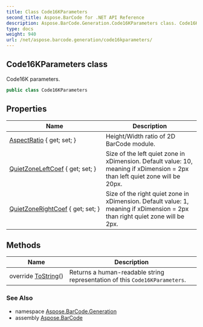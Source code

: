 ```yaml
---
title: Class Code16KParameters
second_title: Aspose.BarCode for .NET API Reference
description: Aspose.BarCode.Generation.Code16KParameters class. Code16K parameters
type: docs
weight: 940
url: /net/aspose.barcode.generation/code16kparameters/
---
```

## Code16KParameters class

Code16K parameters.

```csharp
public class Code16KParameters
```

## Properties

| Name | Description |
| --- | --- |
| [AspectRatio](../../aspose.barcode.generation/code16kparameters/aspectratio/) { get; set; } | Height/Width ratio of 2D BarCode module. |
| [QuietZoneLeftCoef](../../aspose.barcode.generation/code16kparameters/quietzoneleftcoef/) { get; set; } | Size of the left quiet zone in xDimension. Default value: 10, meaning if xDimension = 2px than left quiet zone will be 20px. |
| [QuietZoneRightCoef](../../aspose.barcode.generation/code16kparameters/quietzonerightcoef/) { get; set; } | Size of the right quiet zone in xDimension. Default value: 1, meaning if xDimension = 2px than right quiet zone will be 2px. |

## Methods

| Name | Description |
| --- | --- |
| override [ToString](../../aspose.barcode.generation/code16kparameters/tostring/)() | Returns a human-readable string representation of this `Code16KParameters`. |

### See Also

* namespace [Aspose.BarCode.Generation](../../aspose.barcode.generation/)
* assembly [Aspose.BarCode](../../)


